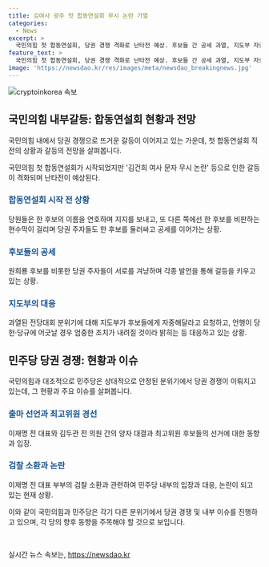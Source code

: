 ```yaml
---
title: 김여사 광주 첫 합동연설회 무시 논란 가열
categories:
  - News
excerpt: >
  국민의힘 첫 합동연설회, 당권 경쟁 격화로 난타전 예상. 후보들 간 공세 과열, 지도부 자중요청. 민주당, 이재명 전 대표와 김두관 전 의원 양자대결 예상. 최고위원 후보들 다수 선언. 이재명 전 대표, 검찰 소환에 무도한 정권의 보복행위 비판. 국회 연결, 소재형입니다. #국민의힘 #민주당 #당권 #전당대회
feature_text: >
  국민의힘 첫 합동연설회, 당권 경쟁 격화로 난타전 예상. 후보들 간 공세 과열, 지도부 자중요청. 민주당, 이재명 전 대표와 김두관 전 의원 양자대결 예상. 최고위원 후보들 다수 선언. 이재명 전 대표, 검찰 소환에 무도한 정권의 보복행위 비판. 국회 연결, 소재형입니다. #국민의힘 #민주당 #당권 #전당대회
image: 'https://newsdao.kr/res/images/meta/newsdao_breakingnews.jpg'
---
```


<p><img src="https://newsdao.kr/res/images/meta/newsdao_breakingnews.jpg" alt="cryptoinkorea 속보" /></p>

<h2 data-ke-size="size26">국민의힘 내부갈등: 합동연설회 현황과 전망</h2>

<p>국민의힘 내에서 당권 경쟁으로 뜨거운 갈등이 이어지고 있는 가운데, 첫 합동연설회 직전의 상황과 갈등의 전망을 살펴봅니다.</p>

<p data-ke-size="size16">국민의힘 첫 합동연설회가 시작되었지만 '김건희 여사 문자 무시 논란' 등으로 인한 갈등이 격화되며 난타전이 예상된다.</p>

<h3><b><span style="color: #1a5490;">합동연설회 시작 전 상황</span></b></h3>

<p>당원들은 한 후보의 이름을 연호하며 지지를 보내고, 또 다른 쪽에선 한 후보를 비판하는 현수막이 걸리며 당권 주자들도 한 후보를 둘러싸고 공세를 이어가는 상황.</p>

<h3><b><span style="color: #1a5490;">후보들의 공세</span></b></h3>

<p>원희룡 후보를 비롯한 당권 주자들이 서로를 겨냥하며 각종 발언을 통해 갈등을 키우고 있는 상황.</p>

<h3><b><span style="color: #1a5490;">지도부의 대응</span></b></h3>

<p>과열된 전당대회 분위기에 대해 지도부가 후보들에게 자중해달라고 요청하고, 언행이 당헌·당규에 어긋날 경우 엄중한 조치가 내려질 것이라 밝히는 등 대응하고 있는 상황.</p>

<h2 data-ke-size="size26">민주당 당권 경쟁: 현황과 이슈</h2>

<p>국민의힘과 대조적으로 민주당은 상대적으로 안정된 분위기에서 당권 경쟁이 이뤄지고 있는데, 그 현황과 주요 이슈를 살펴봅니다.</p>

<h3><b><span style="color: #1a5490;">출마 선언과 최고위원 경선</span></b></h3>

<p>이재명 전 대표와 김두관 전 의원 간의 양자 대결과 최고위원 후보들의 선거에 대한 동향과 입장.</p>

<h3><b><span style="color: #1a5490;">검찰 소환과 논란</span></b></h3>

<p>이재명 전 대표 부부의 검찰 소환과 관련하여 민주당 내부의 입장과 대응, 논란이 되고 있는 현재 상황.</p>

<p>이와 같이 국민의힘과 민주당은 각기 다른 분위기에서 당권 경쟁 및 내부 이슈를 진행하고 있으며, 각 당의 향후 동향을 주목해야 할 것으로 보입니다.</p>

<p data-ke-size="size16">&nbsp;</p>
실시간 뉴스 속보는, <a href="https://newsdao.kr" rel="dofollow">https://newsdao.kr</a>


